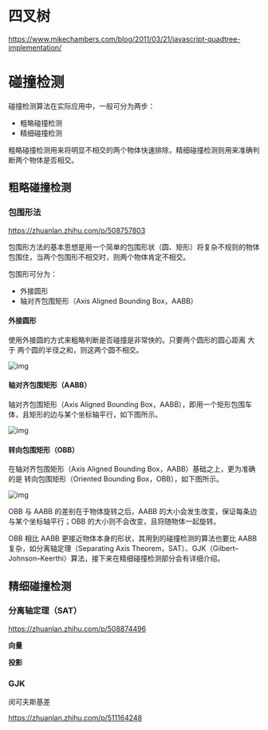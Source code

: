 # 四叉树

https://www.mikechambers.com/blog/2011/03/21/javascript-quadtree-implementation/

# 碰撞检测

碰撞检测算法在实际应用中，一般可分为两步：

- 粗略碰撞检测
- 精细碰撞检测

粗略碰撞检测用来将明显不相交的两个物体快速排除，精细碰撞检测则用来准确判断两个物体是否相交。

## 粗略碰撞检测

### 包围形法

https://zhuanlan.zhihu.com/p/508757803

包围形方法的基本思想是用一个简单的包围形状（圆、矩形）将复杂不规则的物体包围住，当两个包围形不相交时，则两个物体肯定不相交。

包围形可分为：

- 外接圆形
- 轴对齐包围矩形（Axis Aligned Bounding Box，AABB）

#### 外接圆形

使用外接圆的方式来粗略判断是否碰撞是非常快的。只要两个圆形的圆心距离 大于 两个圆的半径之和，则这两个圆不相交。

![img](https://pic4.zhimg.com/80/v2-8b02624ab1309930dbc49df0a36b1e63_720w.webp)

#### 轴对齐包围矩形（AABB）

轴对齐包围矩形（Axis Aligned Bounding Box，AABB），即用一个矩形包围车体，且矩形的边与某个坐标轴平行，如下图所示。

![img](https://pic3.zhimg.com/80/v2-94aba714b8bf374c1681f870b286548e_720w.webp)

#### 转向包围矩形（OBB）

在轴对齐包围矩形（Axis Aligned Bounding Box，AABB）基础之上，更为准确的是 转向包围矩形（Oriented Bounding Box，OBB），如下图所示。

![img](https://pic2.zhimg.com/80/v2-c8e3003158264e8ff9b5b9c36e74691d_720w.webp)

OBB 与 AABB 的差别在于物体旋转之后，AABB 的大小会发生改变，保证每条边与某个坐标轴平行；OBB 的大小则不会改变，且将随物体一起旋转。

OBB 相比 AABB 更接近物体本身的形状，其用到的碰撞检测的算法也要比 AABB 复杂，如分离轴定理（Separating Axis Theorem，SAT）、GJK（Gilbert–Johnson–Keerthi）算法，接下来在精细碰撞检测部分会有详细介绍。

## 精细碰撞检测

### 分离轴定理（SAT）

https://zhuanlan.zhihu.com/p/508874496

**向量**

**投影**

### GJK

闵可夫斯基差

https://zhuanlan.zhihu.com/p/511164248
